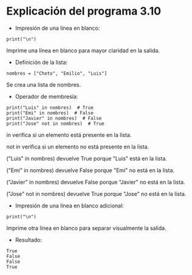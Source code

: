 # Explicación del programa 3.10
- Impresión de una línea en blanco:
```
print("\n")
```
Imprime una línea en blanco para mayor claridad en la salida.

- Definición de la lista:
```
nombres = ["Choto", "Emilio", "Luis"]
```
Se crea una lista de nombres.

- Operador de membresía:
```
print("Luis" in nombres)  # True
print("Emi" in nombres)  # False
print("Javier" in nombres)  # False
print("Jose" not in nombres)  # True
```
in verifica si un elemento está presente en la lista.

not in verifica si un elemento no está presente en la lista.

("Luis" in nombres) devuelve True porque "Luis" está en la lista.

("Emi" in nombres) devuelve False porque "Emi" no está en la lista.

("Javier" in nombres) devuelve False porque "Javier" no está en la lista.

("Jose" not in nombres) devuelve True porque "Jose" no está en la lista.

- Impresión de una línea en blanco adicional:
```
print("\n")
```
Imprime otra línea en blanco para separar visualmente la salida.

- Resultado:
```
True
False
False
True
```
